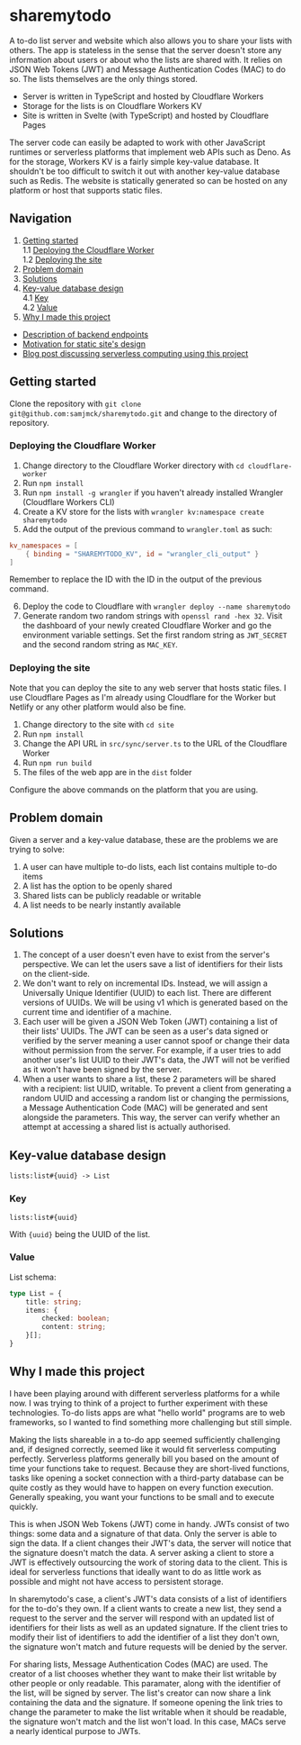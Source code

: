 # sharemytodo

A to-do list server and website which also allows you to share your lists with others. The app is stateless in the sense that the server doesn't store any information about users or about who the lists are shared with. It relies on JSON Web Tokens (JWT) and Message Authentication Codes (MAC) to do so. The lists themselves are the only things stored.

- Server is written in TypeScript and hosted by Cloudflare Workers
- Storage for the lists is on Cloudflare Workers KV
- Site is written in Svelte (with TypeScript) and hosted by Cloudflare Pages

The server code can easily be adapted to work with other JavaScript runtimes or serverless platforms that implement web APIs such as Deno. As for the storage, Workers KV is a fairly simple key-value database. It shouldn't be too difficult to switch it out with another key-value database such as Redis. The website is statically generated so can be hosted on any platform or host that supports static files.

## Navigation

1. [Getting started](#getting-started)  
   1.1 [Deploying the Cloudflare Worker](#deploying-the-cloudflare-worker)  
   1.2 [Deploying the site](#deploying-the-site)  
2. [Problem domain](#problem-domain)
3. [Solutions](#solutions)  
4. [Key-value database design](#key-value-database-design)  
   4.1 [Key](#key)  
   4.2 [Value](#value)  
5. [Why I made this project](#why-i-made-this-project)  

- [Description of backend endpoints](/cloudflare-worker/README.md)  
- [Motivation for static site's design](/site//README.md)  
- [Blog post discussing serverless computing using this project](https://samjmck.com/en/blog/stateless-serverless-to-do-app/#whats-so-interesting-about-serverless-computing)  

## Getting started

Clone the repository with `git clone git@github.com:samjmck/sharemytodo.git` and change to the directory of repository.

### Deploying the Cloudflare Worker

1. Change directory to the Cloudflare Worker directory with `cd cloudflare-worker`
2. Run `npm install`
3. Run `npm install -g wrangler` if you haven't already installed Wrangler (Cloudflare Workers CLI)
4. Create a KV store for the lists with `wrangler kv:namespace create sharemytodo`
5. Add the output of the previous command to `wrangler.toml` as such:
```toml
kv_namespaces = [
    { binding = "SHAREMYTODO_KV", id = "wrangler_cli_output" }
]
```
Remember to replace the ID with the ID in the output of the previous command.

6. Deploy the code to Cloudflare with `wrangler deploy --name sharemytodo`
7. Generate random two random strings with `openssl rand -hex 32`. Visit the dashboard of your newly created Cloudflare Worker and go the environment variable settings. Set the first random string as `JWT_SECRET` and the second random string as `MAC_KEY`.

### Deploying the site

Note that you can deploy the site to any web server that hosts static files. I use Cloudflare Pages as I'm already using Cloudflare for the Worker but Netlify or any other platform would also be fine.

1. Change directory to the site with `cd site`
2. Run `npm install`
3. Change the API URL in `src/sync/server.ts` to the URL of the Cloudflare Worker
3. Run `npm run build`
4. The files of the web app are in the `dist` folder

Configure the above commands on the platform that you are using.

## Problem domain

Given a server and a key-value database, these are the problems we are trying to solve:
1. A user can have multiple to-do lists, each list contains multiple to-do items
2. A list has the option to be openly shared
3. Shared lists can be publicly readable or writable
4. A list needs to be nearly instantly available

## Solutions

1. The concept of a user doesn't even have to exist from the server's perspective. We can let the users save a list of identifiers for their lists on the client-side.
2. We don't want to rely on incremental IDs. Instead, we will assign a Universally Unique Identifier (UUID) to each list. There are different versions of UUIDs. We will be using v1 which is generated based on the current time and identifier of a machine.
3. Each user will be given a JSON Web Token (JWT) containing a list of their lists' UUIDs. The JWT can be seen as a user's data signed or verified by the server meaning a user cannot spoof or change their data without permission from the server. For example, if a user tries to add another user's list UUID to their JWT's data, the JWT will not be verified as it won't have been signed by the server.
4. When a user wants to share a list, these 2 parameters will be shared with a recipient: list UUID, writable. To prevent a client from generating a random UUID and accessing a random list or changing the permissions, a Message Authentication Code (MAC) will be generated and sent alongside the parameters. This way, the server can verify whether an attempt at accessing a shared list is actually authorised.

## Key-value database design

```
lists:list#{uuid} -> List
```

### Key

`lists:list#{uuid}`

With `{uuid}` being the UUID of the list.

### Value

List schema:

```ts
type List = {
	title: string;
	items: {
		checked: boolean;
		content: string;
	}[];
}
```

## Why I made this project

I have been playing around with different serverless platforms for a while now. I was trying to think of a project to further experiment with these technologies. To-do lists apps are what "hello world" programs are to web frameworks, so I wanted to find something more challenging but still simple.

Making the lists shareable in a to-do app seemed sufficiently challenging and, if designed correctly, seemed like it would fit serverless computing perfectly. Serverless platforms generally bill you based on the amount of time your functions take to request. Because they are short-lived functions, tasks like opening a socket connection with a third-party database can be quite costly as they would have to happen on every function execution. Generally speaking, you want your functions to be small and to execute quickly.

This is when JSON Web Tokens (JWT) come in handy. JWTs consist of two things: some data and a signature of that data. Only the server is able to sign the data. If a client changes their JWT's data, the server will notice that the signature doesn't match the data. A server asking a client to store a JWT is effectively outsourcing the work of storing data to the client. This is ideal for serverless functions that ideally want to do as little work as possible and might not have access to persistent storage.

In sharemytodo's case, a client's JWT's data consists of a list of identifiers for the to-do's they own. If a client wants to create a new list, they send a request to the server and the server will respond with an updated list of identifiers for their lists as well as an updated signature. If the client tries to modify their list of identifiers to add the identifier of a list they don't own, the signature won't match and future requests will be denied by the server.

For sharing lists, Message Authentication Codes (MAC) are used. The creator of a list chooses whether they want to make their list writable by other people or only readable. This paramater, along with the identifier of the list, will be signed by server. The list's creator can now share a link containing the data and the signature. If someone opening the link tries to change the parameter to make the list writable when it should be readable, the signature won't match and the list won't load. In this case, MACs serve a nearly identical purpose to JWTs.
